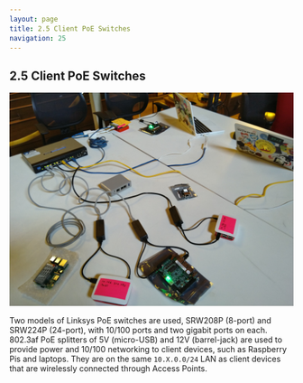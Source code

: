 ```yaml
---
layout: page
title: 2.5 Client PoE Switches
navigation: 25
---
```


## 2.5 Client PoE Switches

![network-switch](images/network-switch.jpg)

Two models of Linksys PoE switches are used, SRW208P (8-port) and SRW224P (24-port), with 10/100 ports and two gigabit ports on each. 802.3af PoE splitters of 5V (micro-USB) and 12V (barrel-jack) are used to provide power and 10/100 networking to client devices, such as Raspberry Pis and laptops. They are on the same `10.X.0.0/24` LAN as client devices that are wirelessly connected through Access Points.